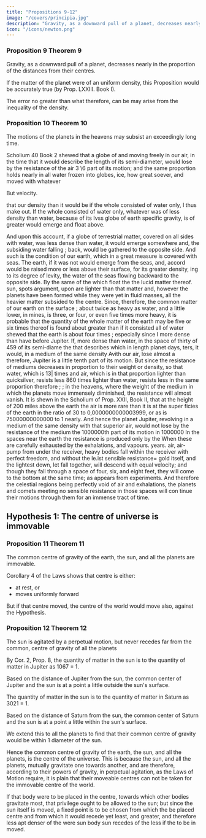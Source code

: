 ```yaml
---
title: "Propositions 9-12"
image: "/covers/principia.jpg"
description: "Gravity, as a downward pull of a planet, decreases nearly in the proportion of the distances from their centres"
icon: "/icons/newton.png"
---
```





### Proposition 9 Theorem 9

Gravity, as a downward pull of a planet, decreases nearly in the proportion of the distances from their centres. 

If the matter of the planet were of an uniform density, this Proposition would be accurately true (by Prop. LXXIII. Book I).

The error no greater than what therefore, can be may arise from the inequality of the density.


### Proposition 10 Theorem 10

The motions of the planets in the heavens may subsist an exceedingly long time.

Scholium 40 Book 2 shewed that a globe of and moving freely in our air, in the time that it would describe the length of its semi-diameter, would lose by the resistance of the air 3 \6 part of its motion; and the same proportion holds nearly in all water frozen into globes,
ice,
how great
soever,
and moved with whatever

But velocity.

that our
density than it would be if the whole
consisted of water only, I thus make out.
If the whole consisted of
water only, whatever was of less density than water, because of its Ivss
globe of
earth specific gravity,
is of greater would emerge and
float above.

And upon this account, if
a globe of terrestrial matter, covered on all sides with water, was less dense
than water, it would emerge somewhere and, the subsiding water falling
;
back, would be gathered to the opposite side.
And such is the condition
of our earth, which in a great measure is covered with seas.
The earth, if
it
was not
would emerge from the seas, and, accord
would be raised more or less above their surface,
for its greater density,
ing to its degree of levity,
the water of the seas flowing backward to the opposite side.
By the same
of
the
which
float
the
the
lucid
matter
thereof.
sun,
spots
argument,
upon
are lighter than that matter and, however the planets have been formed
while they were yet in fluid masses, all the heavier matter subsided to the
centre.
Since, therefore, the common matter of our earth on the surface
;
about twice as heavy as water, and a little lower, in mines, is
three, or four, or even five times more heavy, it is probable that
the quantity of the whole matter of the earth may be five or six times
thereof
is
found about
greater than if it consisted all of water
shewed that the earth is about four times
;
especially since I
more dense than
have before
Jupiter.
If,
more dense than
water, in the space of thirty
of 459 of its semi-diame
the
that
describes
which
in
length
planet
days,
ters, it would, in a medium of the same density Avith our air, lose almost a
therefore, Jupiter is a little
tenth part of
its
motion.
But
since the resistance of
mediums
decreases
in proportion to their weight or density, so that water, which is 13| times
and air, which is
in that proportion
lighter than quicksilver, resists less
860 times lighter than water, resists less in the same proportion therefore
;
;
in the heavens,
where the weight of the medium in which the planets move
immensely diminished, the resistance will almost vanish.
It is shewn in the Scholium of Prop. XXII, Book II, that at the height
of 200 miles above the earth the air is more rare than it is at the super
ficies of the earth in the ratio of 30 to 0,0000000000003999, or as
is 75000000000000 to 1 nearly. And hence the planet Jupiter, revolving in
a medium of the same density with that superior air, would not lose by the
resistance of the medium the 1000000th part of its motion in 1000000
In the spaces near the earth the resistance is produced only by the
When these are carefully exhausted by the
exhalations, and vapours.
years.
air,
air-pump from under the receiver, heavy bodies fall within the receiver with
perfect freedom, and without the le.ist sensible resistance= gold itself, and
the lightest down, let fall together, will descend with equal velocity; and
though they fall through a space of four, six, and eight feet, they will come
to the bottom at the same time; as appears from experiments.
And therefore the celestial regions being perfectly void of air and exhalations, the
planets and comets meeting no sensible resistance in those spaces will con
tinue their motions through them for an immense tract of time.


## Hypothesis 1: The centre of universe is immovable

<!-- while some contend that the
all,
acknowledged by
others that the sun,
is
fixed
in
that centre.
Let us see what
earth,
may from
hence follow.
 -->

### Proposition 11 Theorem 11

The common centre of gravity of the earth, the sun, and all the planets are immovable.

Corollary 4 of the Laws shows that centre is  either:
- at rest, or 
- moves uniformly forward

But if that centre moved, the centre of the world would move also, against the Hypothesis.


### Proposition 12 Theorem 12

The sun is agitated by a perpetual motion, but never recedes far from the common, centre of gravity of all the planets

By Cor. 2, Prop. 8, the quantity of matter in the sun is to the quantity of matter in Jupiter as 1067 = 1.

Based on the distance of Jupiter from the sun, the common center of Jupiter and the sun is at a point a little outside the sun's surface.

The quantity of matter in the sun is to the quantity of matter in Saturn as 3021 = 1.

Based on the distance of Saturn from the sun, the common center of Saturn and the sun is at a point a little within the sun's surface.

We extend this to all the planets to find that their common centre of gravity would be within 1 diameter of the sun. 

<!--  of Saturn and the sun will fall
upon a point
within the surface of the sun.
the
And, pursuing
principles of this
computation, we should find that though the earth and all the planets were
placed on one side of the sun, the distance of the common centre of gravity
of all from the centre of the sun would scarcely
26
amount
to one
diameter ofTHE MATHEMATICAL PRINCIPLES
102
the sun.
[BOOK III
In other cases, the distances of those centres are always less
:
and
therefore, since that centre of gravity is in perpetual rest, the sun, accord
ing to the various positions of the planets, must perpetually be moved
every
way, but will never recede far from that centre. -->

Hence the common centre of gravity of the earth, the sun, and all the planets, is the centre of the universe. This is because the sun, and all the planets, mutually gravitate one towards another, and are therefore, according to their powers of gravity, in perpetual agitation, as the Laws of Motion require, it is plain that their moveable centres can not be taken for the immovable centre of the world.

If that body were to be placed in the centre, towards which other bodies gravitate most, that privilege ought to be allowed to the sun; but since the sun itself is moved, a fixed point is to be chosen from which the be placed centre and from which it would recede yet least, and greater, and therefore less apt denser of the were sun body sun recedes
of the less if the to be in moved.
